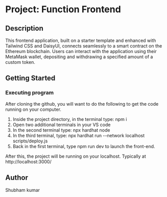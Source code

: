 # Project: Function Frontend

## Description
This frontend application, built on a starter template and enhanced with Tailwind CSS and DaisyUI, connects seamlessly to a smart contract on the Ethereum blockchain. Users can interact with the application using their MetaMask wallet, depositing and withdrawing a specified amount of a custom token. 


## Getting Started
### Executing program
After cloning the github, you will want to do the following to get the code running on your computer.

1. Inside the project directory, in the terminal type: npm i
2. Open two additional terminals in your VS code
3. In the second terminal type: npx hardhat node
4. In the third terminal, type: npx hardhat run --network localhost scripts/deploy.js
5. Back in the first terminal, type npm run dev to launch the front-end.

After this, the project will be running on your localhost. 
Typically at http://localhost:3000/

## Author

Shubham kumar
